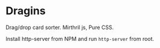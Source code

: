 # Dragins
Drag/drop card sorter.
Mirthril js, Pure CSS.

Install http-server from NPM and run `http-server` from root.

